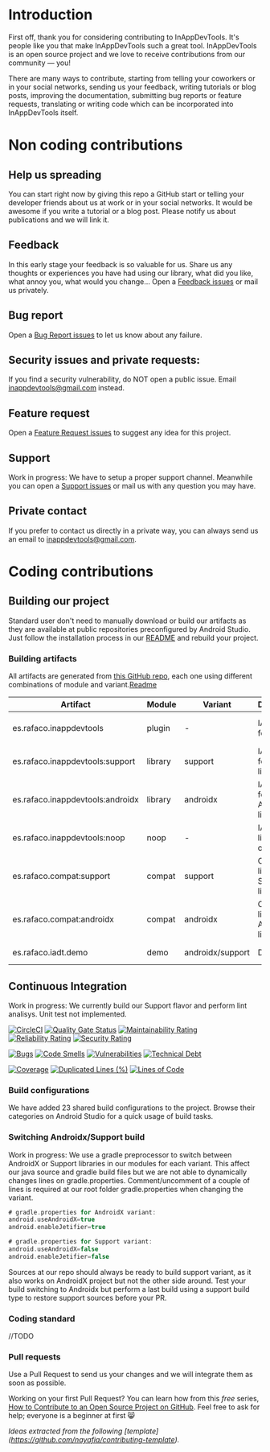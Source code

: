 # Introduction

First off, thank you for considering contributing to InAppDevTools. It's people like you that make InAppDevTools such a great tool. InAppDevTools is an open source project and we love to receive contributions from our community — you! 

There are many ways to contribute, starting from telling your coworkers or in your social networks, sending us your feedback, writing tutorials or blog posts, improving the documentation, submitting bug reports or feature requests, translating or writing code which can be incorporated into InAppDevTools itself.


# Non coding contributions

## Help us spreading
You can start right now by giving this repo a GitHub start or telling your developer friends about us at work or in your social networks. It would be awesome if you write a tutorial or a blog post. Please notify us about publications and we will link it.

## Feedback
In this early stage your feedback is so valuable for us. Share us any thoughts or experiences you have had using our library, what did you like, what annoy you, what would you change... Open a [Feedback issues](https://github.com/rafaco/InAppDevTools/issues) or mail us privately.

## Bug report
Open a [Bug Report issues](https://github.com/rafaco/InAppDevTools/issues) to let us know about any failure.

## Security issues and private requests:
If you find a security vulnerability, do NOT open a public issue. Email [inappdevtools@gmail.com](mailto:inappdevtools@gmail.com) instead.

## Feature request
Open a [Feature Request issues](https://github.com/rafaco/InAppDevTools/issues) to suggest any idea for this project.

## Support
Work in progress: We have to setup a proper support channel. Meanwhile you can open a [Support issues](https://github.com/rafaco/InAppDevTools/issues) or mail us with any question you may have.

## Private contact
If you prefer to contact us directly in a private way, you can always send us an email to [inappdevtools@gmail.com](mailto:inappdevtools@gmail.com).


# Coding contributions

## Building our project

Standard user don't need to manually download or build our artifacts as they are available at public repositories preconfigured by Android Studio. Just follow the installation process in our [README](https://github.com/rafaco/InAppDevTools/README.md#setup) and rebuild your project.

### Building artifacts

All artifacts are generated from [this GitHub repo](https://github.com/rafaco/InAppDevTools), each one using different combinations of module and variant.[Readme](https://github.com/rafaco/InAppDevTools/Readme.md#setup) 

| Artifact | Module | Variant | Description | Publication |
| --- | --- | --- | --- | --- |
| es.rafaco.inappdevtools | plugin | - | IADT plugin for Gradle| [Gradle Plugin Portal](https://plugins.gradle.org/plugin/es.rafaco.inappdevtools) |
| es.rafaco.inappdevtools:support | library | support | IADT library for Support libraries | [Bintray](https://bintray.com/rafaco/InAppDevTools/support) / [jCenter](http://jcenter.bintray.com/es/rafaco/inappdevtools/support/) |
| es.rafaco.inappdevtools:androidx | library | androidx | IADT library for AndroidX libraries | [Bintray](https://bintray.com/rafaco/InAppDevTools/androidx) / [jCenter](http://jcenter.bintray.com/es/rafaco/inappdevtools/androidx/) |
| es.rafaco.inappdevtools:noop | noop | - | IADT library, no operational | [Bintray](https://bintray.com/rafaco/InAppDevTools/noop) / [jCenter](http://jcenter.bintray.com/es/rafaco/inappdevtools/noop/) |
| es.rafaco.compat:support | compat | support | Compat library for Support libraries | [Bintray](https://bintray.com/rafaco/Compat/support) / [jCenter](http://jcenter.bintray.com/es/rafaco/compat/support/) |
| es.rafaco.compat:androidx | compat | androidx | Compat library for AndroidX libraries | [Bintray](https://bintray.com/rafaco/Compat/androidx) / [jCenter](http://jcenter.bintray.com/es/rafaco/compat/androidx/) |
| es.rafaco.iadt.demo | demo | androidx/support | Demo app  | ~~[Google Play](https://play.google.com)~~ |

## Continuous Integration <a name="ci"/>
Work in progress: We currently build our Support flavor and perform lint analisys. Unit test not implemented.

[![CircleCI](https://circleci.com/gh/rafaco/InAppDevTools/tree/master.svg?style=svg)](https://circleci.com/gh/rafaco/InAppDevTools/tree/master) 
[![Quality Gate Status](https://sonarcloud.io/api/project_badges/measure?project=rafaco_InAppDevTools&metric=alert_status)](https://sonarcloud.io/dashboard?id=rafaco_InAppDevTools) 
[![Maintainability Rating](https://sonarcloud.io/api/project_badges/measure?project=rafaco_InAppDevTools&metric=sqale_rating)](https://sonarcloud.io/dashboard?id=rafaco_InAppDevTools)
[![Reliability Rating](https://sonarcloud.io/api/project_badges/measure?project=rafaco_InAppDevTools&metric=reliability_rating)](https://sonarcloud.io/dashboard?id=rafaco_InAppDevTools)
[![Security Rating](https://sonarcloud.io/api/project_badges/measure?project=rafaco_InAppDevTools&metric=security_rating)](https://sonarcloud.io/dashboard?id=rafaco_InAppDevTools)

[![Bugs](https://sonarcloud.io/api/project_badges/measure?project=rafaco_InAppDevTools&metric=bugs)](https://sonarcloud.io/dashboard?id=rafaco_InAppDevTools)
[![Code Smells](https://sonarcloud.io/api/project_badges/measure?project=rafaco_InAppDevTools&metric=code_smells)](https://sonarcloud.io/dashboard?id=rafaco_InAppDevTools)
[![Vulnerabilities](https://sonarcloud.io/api/project_badges/measure?project=rafaco_InAppDevTools&metric=vulnerabilities)](https://sonarcloud.io/dashboard?id=rafaco_InAppDevTools)
[![Technical Debt](https://sonarcloud.io/api/project_badges/measure?project=rafaco_InAppDevTools&metric=sqale_index)](https://sonarcloud.io/dashboard?id=rafaco_InAppDevTools)

[![Coverage](https://sonarcloud.io/api/project_badges/measure?project=rafaco_InAppDevTools&metric=coverage)](https://sonarcloud.io/dashboard?id=rafaco_InAppDevTools)
[![Duplicated Lines (%)](https://sonarcloud.io/api/project_badges/measure?project=rafaco_InAppDevTools&metric=duplicated_lines_density)](https://sonarcloud.io/dashboard?id=rafaco_InAppDevTools)
[![Lines of Code](https://sonarcloud.io/api/project_badges/measure?project=rafaco_InAppDevTools&metric=ncloc)](https://sonarcloud.io/dashboard?id=rafaco_InAppDevTools)

### Build configurations
We have added 23 shared build configurations to the project. Browse their categories on Android Studio for a quick usage of build tasks.

### Switching Androidx/Support build

Work in progress: We use a gradle preprocessor to switch between AndroidX or Support libraries in our modules for each variant. This affect our java source and gradle build files but we are not able to dynamically changes lines on gradle.properties. Comment/uncomment of a couple of lines is required at our root folder gradle.properties when changing the variant.

```gradle
# gradle.properties for AndroidX variant:
android.useAndroidX=true
android.enableJetifier=true

# gradle.properties for Support variant:
android.useAndroidX=false
android.enableJetifier=false
```

Sources at our repo should always be ready to build support variant, as it also works on AndroidX project but not the other side around. Test your build switching to Androidx but perform a last build using a support build type to restore support sources before your PR.

### Coding standard
//TODO


### Pull requests

Use a Pull Request to send us your changes and we will integrate them as soon as possible. 

Working on your first Pull Request? You can learn how from this *free* series, [How to Contribute to an Open Source Project on GitHub](https://egghead.io/series/how-to-contribute-to-an-open-source-project-on-github). Feel free to ask for help; everyone is a beginner at first 😸



_Ideas extracted from the following [template] (https://github.com/nayafia/contributing-template)._